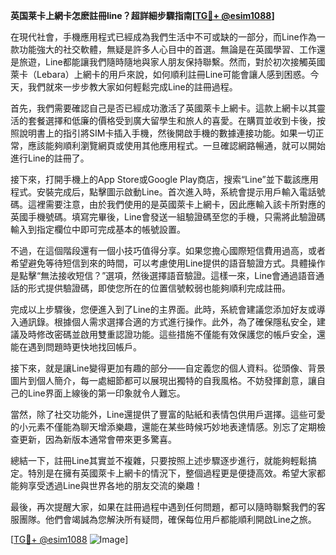 **英国莱卡上網卡怎麽註冊line？超詳細步驟指南[[TG💪+ @esim1088](https://t.me/s/esim1088)]**

在現代社會，手機應用程式已經成為我們生活中不可或缺的一部分，而Line作為一款功能強大的社交軟體，無疑是許多人心目中的首選。無論是在英國學習、工作還是旅遊，Line都能讓我們隨時隨地與家人朋友保持聯繫。然而，對於初次接觸英國萊卡（Lebara）上網卡的用戶來說，如何順利註冊Line可能會讓人感到困惑。今天，我們就來一步步教大家如何輕鬆完成Line的註冊過程。

首先，我們需要確認自己是否已經成功激活了英國萊卡上網卡。這款上網卡以其靈活的套餐選擇和低廉的價格受到廣大留學生和旅人的喜愛。在購買並收到卡後，按照說明書上的指引將SIM卡插入手機，然後開啟手機的數據連接功能。如果一切正常，應該能夠順利瀏覽網頁或使用其他應用程式。一旦確認網路暢通，就可以開始進行Line的註冊了。

接下來，打開手機上的App Store或Google Play商店，搜索“Line”並下載該應用程式。安裝完成后，點擊圖示啟動Line。首次進入時，系統會提示用戶輸入電話號碼。這裡需要注意，由於我們使用的是英國萊卡上網卡，因此應輸入該卡所對應的英國手機號碼。填寫完畢後，Line會發送一組驗證碼至您的手機，只需將此驗證碼輸入到指定欄位中即可完成基本的帳號設置。

不過，在這個階段還有一個小技巧值得分享。如果您擔心國際短信費用過高，或者希望避免等待短信到來的時間，可以考慮使用Line提供的語音驗證方式。具體操作是點擊“無法接收短信？”選項，然後選擇語音驗證。這樣一來，Line會通過語音通話的形式提供驗證碼，即使您所在的位置信號較弱也能夠順利完成註冊。

完成以上步驟後，您便進入到了Line的主界面。此時，系統會建議您添加好友或導入通訊錄。根據個人需求選擇合適的方式進行操作。此外，為了確保隱私安全，建議及時修改密碼並啟用雙重認證功能。這些措施不僅能有效保護您的帳戶安全，還能在遇到問題時更快地找回帳戶。

接下來，就是讓Line變得更加有趣的部分——自定義您的個人資料。從頭像、背景圖片到個人簡介，每一處細節都可以展現出獨特的自我風格。不妨發揮創意，讓自己的Line界面上線後的第一印象就令人難忘。

當然，除了社交功能外，Line還提供了豐富的貼紙和表情包供用戶選擇。這些可愛的小元素不僅能為聊天增添樂趣，還能在某些時候巧妙地表達情感。別忘了定期檢查更新，因為新版本通常會帶來更多驚喜。

總結一下，註冊Line其實並不複雜，只要按照上述步驟逐步進行，就能夠輕鬆搞定。特別是在擁有英國萊卡上網卡的情況下，整個過程更是便捷高效。希望大家都能夠享受透過Line與世界各地的朋友交流的樂趣！

最後，再次提醒大家，如果在註冊過程中遇到任何問題，都可以隨時聯繫我們的客服團隊。他們會竭誠為您解決所有疑問，確保每位用戶都能順利開啟Line之旅。

[[TG💪+ @esim1088](https://t.me/s/esim1088) ![Image](https://i.postimg.cc/4NQfJmqS/Snipaste-2025-05-13-00-14-12.png)]